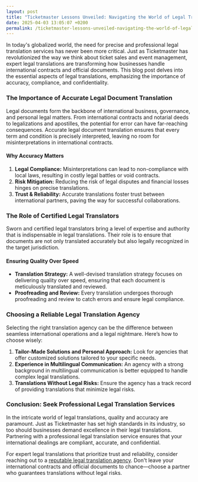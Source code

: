 ```yaml
---
layout: post
title: "Ticketmaster Lessons Unveiled: Navigating the World of Legal Translations"
date: 2025-04-03 13:05:07 +0200
permalink: /ticketmaster-lessons-unveiled-navigating-the-world-of-legal-translations/
---
```



In today's globalized world, the need for precise and professional legal translation services has never been more critical. Just as Ticketmaster has revolutionized the way we think about ticket sales and event management, expert legal translations are transforming how businesses handle international contracts and official documents. This blog post delves into the essential aspects of legal translations, emphasizing the importance of accuracy, compliance, and confidentiality.

### The Importance of Accurate Legal Document Translation

Legal documents form the backbone of international business, governance, and personal legal matters. From international contracts and notarial deeds to legalizations and apostilles, the potential for error can have far-reaching consequences. Accurate legal document translation ensures that every term and condition is precisely interpreted, leaving no room for misinterpretations in international contracts.

#### Why Accuracy Matters

1. **Legal Compliance:** Misinterpretations can lead to non-compliance with local laws, resulting in costly legal battles or void contracts.
2. **Risk Mitigation:** Reducing the risk of legal disputes and financial losses hinges on precise translations.
3. **Trust & Reliability:** Accurate translations foster trust between international partners, paving the way for successful collaborations.

### The Role of Certified Legal Translators

Sworn and certified legal translators bring a level of expertise and authority that is indispensable in legal translations. Their role is to ensure that documents are not only translated accurately but also legally recognized in the target jurisdiction.

#### Ensuring Quality Over Speed

- **Translation Strategy:** A well-devised translation strategy focuses on delivering quality over speed, ensuring that each document is meticulously translated and reviewed.
- **Proofreading and Review:** Every translation undergoes thorough proofreading and review to catch errors and ensure legal compliance.

### Choosing a Reliable Legal Translation Agency

Selecting the right translation agency can be the difference between seamless international operations and a legal nightmare. Here’s how to choose wisely:

1. **Tailor-Made Solutions and Personal Approach:** Look for agencies that offer customized solutions tailored to your specific needs.
2. **Experience in Multilingual Communication:** An agency with a strong background in multilingual communication is better equipped to handle complex legal translations.
3. **Translations Without Legal Risks:** Ensure the agency has a track record of providing translations that minimize legal risks.

### Conclusion: Seek Professional Legal Translation Services

In the intricate world of legal translations, quality and accuracy are paramount. Just as Ticketmaster has set high standards in its industry, so too should businesses demand excellence in their legal translations. Partnering with a professional legal translation service ensures that your international dealings are compliant, accurate, and confidential.

For expert legal translations that prioritize trust and reliability, consider reaching out to a [reputable legal translation agency](https://www.legaltranslations.be/). Don't leave your international contracts and official documents to chance—choose a partner who guarantees translations without legal risks.
